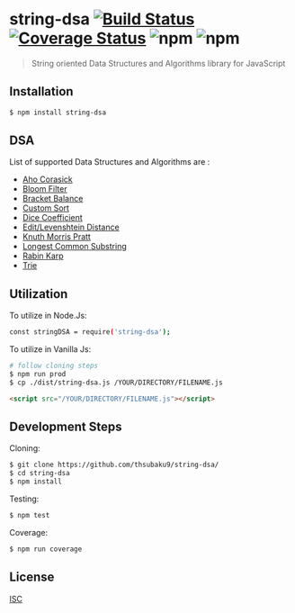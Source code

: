 # string-dsa [![Build Status](https://travis-ci.com/thsubaku9/string-dsa.svg?branch=main)](https://travis-ci.com/thsubaku9/string-dsa) [![Coverage Status](https://coveralls.io/repos/github/thsubaku9/string-dsa/badge.svg?branch=main)](https://coveralls.io/github/thsubaku9/string-dsa?branch=main) ![npm](https://img.shields.io/npm/dt/string-dsa?color=fddb3a) ![npm](https://img.shields.io/badge/Niche-Yep!-ff69b4)
> String oriented Data Structures and Algorithms library for JavaScript

## Installation

```sh
$ npm install string-dsa
```

## DSA

List of supported Data Structures and Algorithms are :

- [Aho Corasick](https://github.com/thsubaku9/string-dsa/blob/main/src/search/AhoCorasick.js)
- [Bloom Filter](https://github.com/thsubaku9/string-dsa/blob/main/src/BloomFilter.js)
- [Bracket Balance](https://github.com/thsubaku9/string-dsa/blob/main/src/bracketBalance.js)
- [Custom Sort](https://github.com/thsubaku9/string-dsa/blob/main/src/stringSort.js)
- [Dice Coefficient](https://github.com/thsubaku9/string-dsa/blob/main/src/dice_coeff.js)
- [Edit/Levenshtein Distance](https://github.com/thsubaku9/string-dsa/blob/main/src/edit_distance.js)
- [Knuth Morris Pratt](https://github.com/thsubaku9/string-dsa/blob/main/src/search/kmp.js)
- [Longest Common Substring](https://github.com/thsubaku9/string-dsa/blob/main/src/lcs.js)
- [Rabin Karp](https://github.com/thsubaku9/string-dsa/blob/main/src/search/rabin_karp.js)
- [Trie](https://github.com/thsubaku9/string-dsa/blob/main/src/Trie.js)
## Utilization

To utilize in Node.Js:

```sh
const stringDSA = require('string-dsa');
```

To utilize in Vanilla Js:

```sh
# follow cloning steps
$ npm run prod
$ cp ./dist/string-dsa.js /YOUR/DIRECTORY/FILENAME.js
```

```html
<script src="/YOUR/DIRECTORY/FILENAME.js"></script>
```
## Development Steps

Cloning:

```sh
$ git clone https://github.com/thsubaku9/string-dsa/
$ cd string-dsa
$ npm install
```

Testing:

```sh
$ npm test
```

Coverage:

```sh
$ npm run coverage
```


## License

[ISC](https://github.com/thsubaku9/string-dsa/blob/main/LICENSE)

